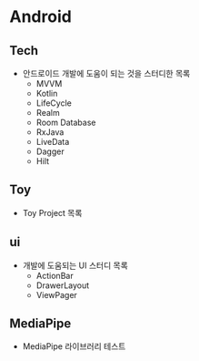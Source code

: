# Android 
## Tech
* 안드로이드 개발에 도움이 되는 것을 스터디한 목록
  * MVVM
  * Kotlin
  * LifeCycle
  * Realm
  * Room Database
  * RxJava
  * LiveData
  * Dagger
  * Hilt
## Toy
* Toy Project 목록
## ui
* 개발에 도움되는 UI 스터디 목록
  * ActionBar
  * DrawerLayout
  * ViewPager
## MediaPipe
* MediaPipe 라이브러리 테스트
